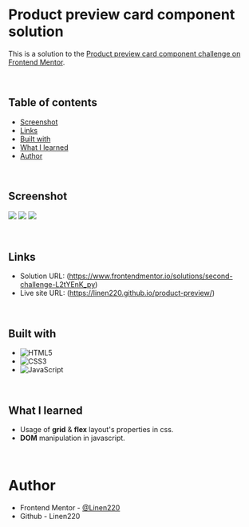 # Product preview card component solution

This is a solution to the [Product preview card component challenge on Frontend Mentor](https://www.frontendmentor.io/challenges/news-homepage-H6SWTa1MFl). 

<br>

## Table of contents

- [Screenshot](#screenshot)
- [Links](#links)
- [Built with](#built-with)
- [What I learned](#what-i-learned)
- [Author](#author)

<br>

## Screenshot

![](./asset/images/Screenshot_1.png)
![](./asset/images/Screenshot_2.png)
![](./asset/images/Screenshot_3.png)

<br>

## Links

- Solution URL: (https://www.frontendmentor.io/solutions/second-challenge-L2tYEnK_py)
- Live site URL: (https://linen220.github.io/product-preview/)

<br>

## Built with

- ![HTML5](https://img.shields.io/badge/html5-%23E34F26.svg?style=for-the-badge&logo=html5&logoColor=white)   
- ![CSS3](https://img.shields.io/badge/css3-%231572B6.svg?style=for-the-badge&logo=css3&logoColor=white)   
- ![JavaScript](https://img.shields.io/badge/javascript-%23323330.svg?style=for-the-badge&logo=javascript&logoColor=%23F7DF1E)

<br>

## What I learned

* Usage of **grid** & **flex** layout's properties in css.
* **DOM** manipulation in javascript.

<br>

# Author

- Frontend Mentor - [@Linen220](https://www.frontendmentor.io/profile/Linen220)
- Github - Linen220

<br>